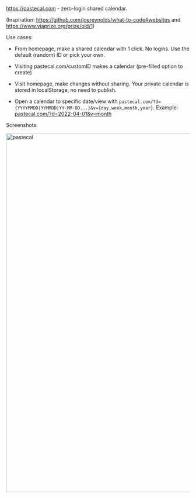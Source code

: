 https://pastecal.com - zero-login shared calendar.

(Inspiration: https://github.com/joereynolds/what-to-code#websites and https://www.viaprize.org/prize/old/1)

Use cases:

- From homepage, make a shared calendar with 1 click. No logins. Use the default (random) ID or pick your own.

- Visiting pastecal.com/customID makes a calendar (pre-filled option to create)

- Visit homepage, make changes without sharing. Your private calendar is stored in localStorage, no need to publish.

- Open a calendar to specific date/view with `pastecal.com/?d={YYYYMMDD|YYMMDD|YY-MM-DD...}&v={day,week,month,year}`. Example: [pastecal.com/?d=2022-04-01&v=month](https://pastecal.com/?d=2022-04-01&v=month)

Screenshots:

<img width="981" alt="pastecal" src="https://user-images.githubusercontent.com/115572/168394942-0ffd541b-d091-4d26-ad21-1ee7cbaf72af.png">
